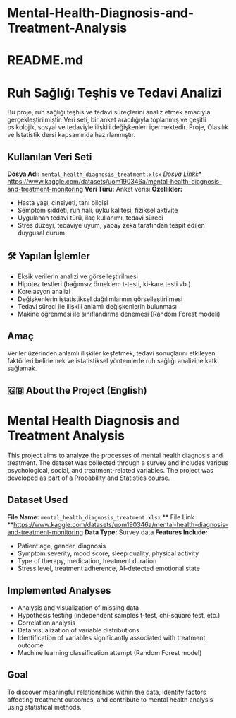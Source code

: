 # Mental-Health-Diagnosis-and-Treatment-Analysis
# README.md


# Ruh Sağlığı Teşhis ve Tedavi Analizi

Bu proje, ruh sağlığı teşhis ve tedavi süreçlerini analiz etmek amacıyla gerçekleştirilmiştir. Veri seti, bir anket aracılığıyla toplanmış ve çeşitli psikolojik, sosyal ve tedaviyle ilişkili değişkenleri içermektedir. Proje, Olasılık ve İstatistik dersi kapsamında hazırlanmıştır.

## Kullanılan Veri Seti

**Dosya Adı:** `mental_health_diagnosis_treatment.xlsx`
*Dosya Linki:** https://www.kaggle.com/datasets/uom190346a/mental-health-diagnosis-and-treatment-monitoring
**Veri Türü:** Anket verisi
**Özellikler:**

* Hasta yaşı, cinsiyeti, tanı bilgisi
* Semptom şiddeti, ruh hali, uyku kalitesi, fiziksel aktivite
* Uygulanan tedavi türü, ilaç kullanımı, tedavi süreci
* Stres düzeyi, tedaviye uyum, yapay zeka tarafından tespit edilen duygusal durum

## 🛠️ Yapılan İşlemler

* Eksik verilerin analizi ve görselleştirilmesi
* Hipotez testleri (bağımsız örneklem t-testi, ki-kare testi vb.)
* Korelasyon analizi
* Değişkenlerin istatistiksel dağılımlarının görselleştirilmesi
* Tedavi süreci ile ilişkili anlamlı değişkenlerin bulunması
* Makine öğrenmesi ile sınıflandırma denemesi (Random Forest modeli)

## Amaç

Veriler üzerinden anlamlı ilişkiler keşfetmek, tedavi sonuçlarını etkileyen faktörleri belirlemek ve istatistiksel yöntemlerle ruh sağlığı analizine katkı sağlamak.
 
## 🇬🇧 About the Project (English)

# Mental Health Diagnosis and Treatment Analysis

This project aims to analyze the processes of mental health diagnosis and treatment. The dataset was collected through a survey and includes various psychological, social, and treatment-related variables. The project was developed as part of a Probability and Statistics course.

## Dataset Used

**File Name:** `mental_health_diagnosis_treatment.xlsx`
** File Link : **https://www.kaggle.com/datasets/uom190346a/mental-health-diagnosis-and-treatment-monitoring
**Data Type:** Survey data
**Features Include:**

* Patient age, gender, diagnosis
* Symptom severity, mood score, sleep quality, physical activity
* Type of therapy, medication, treatment duration
* Stress level, treatment adherence, AI-detected emotional state

## Implemented Analyses

* Analysis and visualization of missing data
* Hypothesis testing (independent samples t-test, chi-square test, etc.)
* Correlation analysis
* Data visualization of variable distributions
* Identification of variables significantly associated with treatment outcome
* Machine learning classification attempt (Random Forest model)

## Goal

To discover meaningful relationships within the data, identify factors affecting treatment outcomes, and contribute to mental health analysis using statistical methods.

